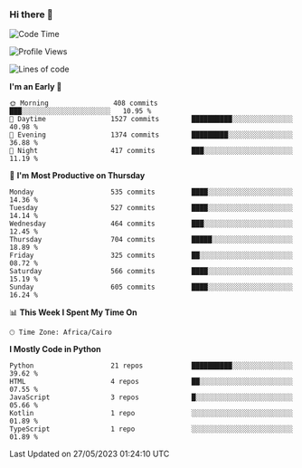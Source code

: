 ### Hi there 👋

<!--
**AMR-KELEG/AMR-KELEG** is a ✨ _special_ ✨ repository because its `README.md` (this file) appears on your GitHub profile.

Here are some ideas to get you started:

- 🔭 I’m currently working on ...
- 🌱 I’m currently learning ...
- 👯 I’m looking to collaborate on ...
- 🤔 I’m looking for help with ...
- 💬 Ask me about ...
- 📫 How to reach me: ...
- 😄 Pronouns: ...
- ⚡ Fun fact: ...
-->

<!--START_SECTION:waka-->
![Code Time](http://img.shields.io/badge/Code%20Time-0%20secs-blue)

![Profile Views](http://img.shields.io/badge/Profile%20Views-0-blue)

![Lines of code](https://img.shields.io/badge/From%20Hello%20World%20I%27ve%20Written-20.7%20million%20lines%20of%20code-blue)

**I'm an Early 🐤** 

```text
🌞 Morning                408 commits         ███░░░░░░░░░░░░░░░░░░░░░░   10.95 % 
🌆 Daytime                1527 commits        ██████████░░░░░░░░░░░░░░░   40.98 % 
🌃 Evening                1374 commits        █████████░░░░░░░░░░░░░░░░   36.88 % 
🌙 Night                  417 commits         ███░░░░░░░░░░░░░░░░░░░░░░   11.19 % 
```
📅 **I'm Most Productive on Thursday** 

```text
Monday                   535 commits         ████░░░░░░░░░░░░░░░░░░░░░   14.36 % 
Tuesday                  527 commits         ████░░░░░░░░░░░░░░░░░░░░░   14.14 % 
Wednesday                464 commits         ███░░░░░░░░░░░░░░░░░░░░░░   12.45 % 
Thursday                 704 commits         █████░░░░░░░░░░░░░░░░░░░░   18.89 % 
Friday                   325 commits         ██░░░░░░░░░░░░░░░░░░░░░░░   08.72 % 
Saturday                 566 commits         ████░░░░░░░░░░░░░░░░░░░░░   15.19 % 
Sunday                   605 commits         ████░░░░░░░░░░░░░░░░░░░░░   16.24 % 
```


📊 **This Week I Spent My Time On** 

```text
🕑︎ Time Zone: Africa/Cairo
```

**I Mostly Code in Python** 

```text
Python                   21 repos            ██████████░░░░░░░░░░░░░░░   39.62 % 
HTML                     4 repos             ██░░░░░░░░░░░░░░░░░░░░░░░   07.55 % 
JavaScript               3 repos             █░░░░░░░░░░░░░░░░░░░░░░░░   05.66 % 
Kotlin                   1 repo              ░░░░░░░░░░░░░░░░░░░░░░░░░   01.89 % 
TypeScript               1 repo              ░░░░░░░░░░░░░░░░░░░░░░░░░   01.89 % 
```




 Last Updated on 27/05/2023 01:24:10 UTC
<!--END_SECTION:waka-->
